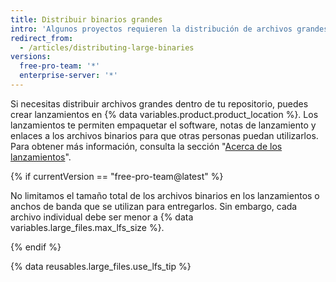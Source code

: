 ```yaml
---
title: Distribuir binarios grandes
intro: 'Algunos proyectos requieren la distribución de archivos grandes, como los binarios o instaladores, además de la distribución del código fuente.'
redirect_from:
  - /articles/distributing-large-binaries
versions:
  free-pro-team: '*'
  enterprise-server: '*'
---
```


Si necesitas distribuir archivos grandes dentro de tu repositorio, puedes crear lanzamientos en {% data variables.product.product_location %}. Los lanzamientos te permiten empaquetar el software, notas de lanzamiento y enlaces a los archivos binarios para que otras personas puedan utilizarlos. Para obtener más información, consulta la sección "[Acerca de los lanzamientos](/github/administering-a-repository/about-releases)".

{% if currentVersion == "free-pro-team@latest" %}

No limitamos el tamaño total de los archivos binarios en los lanzamientos o anchos de banda que se utilizan para entregarlos. Sin embargo, cada archivo individual debe ser menor a {% data variables.large_files.max_lfs_size %}.

{% endif %}

{% data reusables.large_files.use_lfs_tip %}
